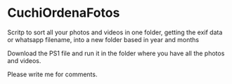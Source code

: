 # CuchiOrdenaFotos

Scritp to sort all your photos and videos in one folder, getting the exif data or whatsapp filename, into a new folder based in year and months



Download the PS1 file and run it in the folder where you have all the photos and videos.

Please write me for comments.
